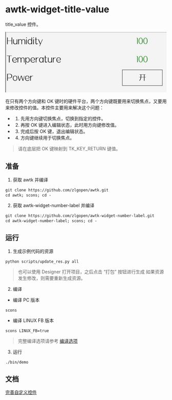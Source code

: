 # awtk-widget-title-value

title_value 控件。

![](docs/images/ui.jpg)

在只有两个方向键和 OK 键时的硬件平台，两个方向键既要用来切换焦点，又要用来修改控件的值。本控件主要用来解决这个问题：

* 1. 先用方向键切换焦点，切换到指定的控件。
* 2. 再按 OK 键进入编辑状态，此时用方向键修改值。
* 3. 完成后按 OK 键，退出编辑状态。
* 4. 方向键继续用于切换焦点。

> 请在底层把 OK 键映射到 TK_KEY_RETURN 键值。

## 准备

1. 获取 awtk 并编译

```
git clone https://github.com/zlgopen/awtk.git
cd awtk; scons; cd -
```

2. 获取 awtk-widget-number-label 并编译

```
git clone https://github.com/zlgopen/awtk-widget-number-label.git
cd awtk-widget-number-label; scons; cd -
```

## 运行

1. 生成示例代码的资源

```
python scripts/update_res.py all
```
> 也可以使用 Designer 打开项目，之后点击 “打包” 按钮进行生成
> 如果资源发生修改，则需要重新生成资源。

2. 编译

* 编译 PC 版本

```
scons
```

* 编译 LINUX FB 版本

```
scons LINUX_FB=true
```

> 完整编译选项请参考 [编译选项](https://github.com/zlgopen/awtk-widget-generator/blob/master/docs/build_options.md)

3. 运行

```
./bin/demo
```

## 文档

[完善自定义控件](https://github.com/zlgopen/awtk-widget-generator/blob/master/docs/improve_generated_widget.md)
